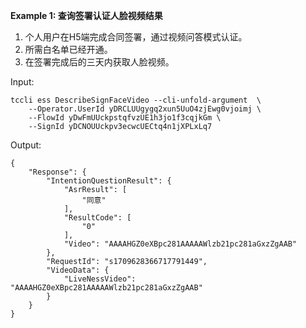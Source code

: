 **Example 1: 查询签署认证人脸视频结果**

1. 个人用户在H5端完成合同签署，通过视频问答模式认证。
2. 所需白名单已经开通。
3. 在签署完成后的三天内获取人脸视频。

Input: 

```
tccli ess DescribeSignFaceVideo --cli-unfold-argument  \
    --Operator.UserId yDRCLUUgygq2xun5UuO4zjEwg0vjoimj \
    --FlowId yDwFmUUckpstqfvzUE1h3jo1f3cqjkGm \
    --SignId yDCNOUUckpv3ecwcUECtq4n1jXPLxLq7
```

Output: 
```
{
    "Response": {
        "IntentionQuestionResult": {
            "AsrResult": [
                "同意"
            ],
            "ResultCode": [
                "0"
            ],
            "Video": "AAAAHGZ0eXBpc281AAAAAWlzb21pc281aGxzZgAAB"
        },
        "RequestId": "s1709628366717791449",
        "VideoData": {
            "LiveNessVideo": "AAAAHGZ0eXBpc281AAAAAWlzb21pc281aGxzZgAAB"
        }
    }
}
```

